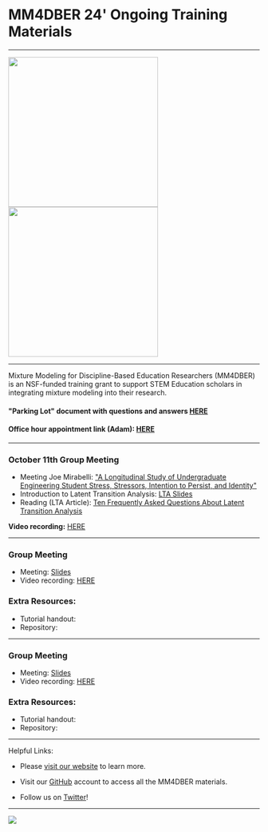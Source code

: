 # MM4DBER 24' Ongoing Training Materials

------------------------------------------------------------------------

<p align="center">

<img src="images/mm4dber_clear.png" width="300"/> <img src="images/NSF-Logo.png" width="300"/>

</p>

------------------------------------------------------------------------

<p align="center">

Mixture Modeling for Discipline-Based Education Researchers (MM4DBER) is an NSF-funded training grant to support STEM Education scholars in integrating mixture modeling into their research.

</p>

#### "Parking Lot" document with questions and answers [HERE](https://docs.google.com/document/d/1CoSdG5s3WjrgsWGTbN4EjCVHERlOqCYHWY_WXN0UdYw/edit?usp=sharing)

#### Office hour appointment link (Adam): [HERE](https://calendar.app.google/XqDLH4oHFRaHpsUbA)

------------------------------------------------------------------------

### October 11th Group Meeting

- Meeting Joe Mirabelli: ["A Longitudinal Study of Undergraduate Engineering Student Stress, Stressors, Intention to Persist, and Identity"](https://drive.google.com/file/d/1KhnNOlF9s-g5xxjFYE_Lcs9xVJD2ws66/view?usp=drive_link)
- Introduction to Latent Transition Analysis: [LTA Slides](https://drive.google.com/file/d/12jpQ9794a8ZRbE9UMzeQdhG7erRF4G2Q/view?usp=drive_link)
- Reading (LTA Article): [Ten Frequently Asked Questions About Latent Transition Analysis](https://drive.google.com/file/d/10LzNDz7mjwdIUv0OJzKoxuOndU9CO6Kz/view?usp=drive_link)


**Video recording:** [HERE]()


------------------------------------------------------------------------

###  Group Meeting 

- Meeting: [Slides]()
- Video recording: [HERE]()

### Extra Resources: 

- Tutorial handout: []()
- Repository: []()

------------------------------------------------------------------------

###  Group Meeting 

- Meeting: [Slides]()
- Video recording: [HERE]()

### Extra Resources: 

- Tutorial handout: []()
- Repository: []()


------------------------------------------------------------------------

Helpful Links:

-   Please [visit our website](https://mm4dbers.education.ucsb.edu/) to learn more.

-   Visit our [GitHub](https://github.com/MM4DBER/mm4dber.github.io) account to access all the MM4DBER materials.

-   Follow us on [Twitter](https://twitter.com/mm4dbers)!

------------------------------------------------------------------------

![](images/UCSB_Navy_mark.png)

